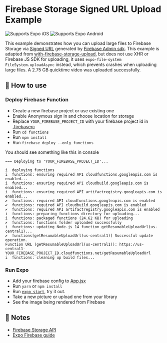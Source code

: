 # Firebase Storage Signed URL Upload Example

<p>
  <!-- iOS -->
  <img alt="Supports Expo iOS" longdesc="Supports Expo iOS" src="https://img.shields.io/badge/iOS-4630EB.svg?style=flat-square&logo=APPLE&labelColor=999999&logoColor=fff" />
  <!-- Android -->
  <img alt="Supports Expo Android" longdesc="Supports Expo Android" src="https://img.shields.io/badge/Android-4630EB.svg?style=flat-square&logo=ANDROID&labelColor=A4C639&logoColor=fff" />
</p>

This example demonstrates how you can upload large files to Firebase Storage via [Signed URL](https://cloud.google.com/storage/docs/access-control/signed-urls#signing-resumable) generated by [Firebase Admin sdk](https://firebase.google.com/docs/storage/admin/start). 
This example is adapted from [with-firebase-storage-upload](/with-firebase-storage-upload), but does not use XHR or Firebase JS SDK for uploading, it uses `expo-file-system` `FileSystem.uploadAsync` instead, which prevents crashes when uploading large files. 
A 2.75 GB quicktime video was uploaded successfully. 

## 🚀 How to use

### Deploy Firebase Function
- Create a new firebase project or use existing one
- Enable Anonymous sign in and choose location for storage
- Replace `YOUR_FIREBASE_PROJECT_ID` with your firebase project id in [.firebaserc](./.firebaserc)
- Run `cd functions`
- Run `npm install`
- Run `firebase deploy --only functions`

You should see something like this in console
```
=== Deploying to 'YOUR_FIREBASE_PROJECT_ID'...

i  deploying functions
i  functions: ensuring required API cloudfunctions.googleapis.com is enabled...
i  functions: ensuring required API cloudbuild.googleapis.com is enabled...
i  functions: ensuring required API artifactregistry.googleapis.com is enabled...
✔  functions: required API cloudfunctions.googleapis.com is enabled
✔  functions: required API cloudbuild.googleapis.com is enabled
✔  functions: required API artifactregistry.googleapis.com is enabled
i  functions: preparing functions directory for uploading...
i  functions: packaged functions (24.62 KB) for uploading
✔  functions: functions folder uploaded successfully
i  functions: updating Node.js 14 function getResumableUploadUrl(us-central1)...
✔  functions[getResumableUploadUrl(us-central1)] Successful update operation.
Function URL (getResumableUploadUrl(us-central1)): https://us-central1-YOUR_FIREBASE_PROJECT_ID.cloudfunctions.net/getResumableUploadUrl
i  functions: cleaning up build files...

```
### Run Expo
- Add your firebase config to [App.jsx](./App.jsx)
- Run `yarn` or `npm install`
- Run [`expo start`](https://docs.expo.dev/versions/latest/workflow/expo-cli/), try it out.
- Take a new picture or upload one from your library
- See the image being rendered from Firebase

## 📝 Notes

- [Firebase Storage API](https://firebase.google.com/docs/storage/web/upload-files)
- [Expo Firebase guide](https://docs.expo.dev/versions/latest/guides/using-firebase/)
